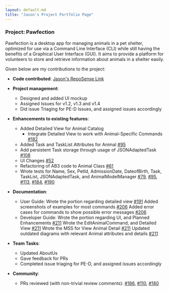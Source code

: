 ```yaml
---
layout: default.md
title: "Jason's Project Portfolio Page"
---
```


### Project: Pawfection

Pawfection is a desktop app for managing animals in a pet shelter, optimized for use via a Command Line Interface (CLI)
while still having the benefits of a Graphical User Interface (GUI). It aims to provide a platform for volunteers to
store and retrieve information about animals in a shelter easily.

Given below are my contributions to the project:

* **Code contributed**: [Jason's RepoSense Link](https://nus-cs2103-ay2324s1.github.io/tp-dashboard/?search=bkjwjason&breakdown=true)

* **Project management**:
    * Designed and added UI mockup
    * Assigned Issues for v1.2, v1.3 and v1.4
    * Did issue Triaging for PE-D Issues, and assigned issues accordingly

* **Enhancements to existing features**:
    * Added Detailed View for Animal Catalog
      * Integrate Detailed View to work with Animal-Specific Commands [#182](https://github.com/AY2324S1-CS2103T-F08-3/tp/pull/182)
    * Added Task and TaskList Attributes for Animal [#95](https://github.com/AY2324S1-CS2103T-F08-3/tp/pull/95)
    * Add persistent Task storage through usage of JSONAdaptedTask [#108](https://github.com/AY2324S1-CS2103T-F08-3/tp/pull/108)
    * UI Changes [#52](https://github.com/AY2324S1-CS2103T-F08-3/tp/pull/52)
    * Refactoring of AB3 code to Animal Class [#61](https://github.com/AY2324S1-CS2103T-F08-3/tp/pull/61)
    * Wrote tests for Name, Sex, PetId, AdmissionDate, DateofBirth, Task, TaskList, JSONAdaptedTask, and AnimalModelManager [#79](https://github.com/AY2324S1-CS2103T-F08-3/tp/pull/79), [#95](https://github.com/AY2324S1-CS2103T-F08-3/tp/pull/95), [#113](https://github.com/AY2324S1-CS2103T-F08-3/tp/pull/113), [#184](https://github.com/AY2324S1-CS2103T-F08-3/tp/pull/184), [#190](https://github.com/AY2324S1-CS2103T-F08-3/tp/pull/190)

* **Documentation**:
    * User Guide:
      Wrote the portion regarding detailed view [#191](https://github.com/AY2324S1-CS2103T-F08-3/tp/pull/191)
      Added screenshots of examples for most commands [#206](https://github.com/AY2324S1-CS2103T-F08-3/tp/pull/206)
      Added error cases for commands to show possible error messages [#206](https://github.com/AY2324S1-CS2103T-F08-3/tp/pull/206)
    * Developer Guide:
      Wrote the portion regarding UI, and Planned Enhancements [#211](https://github.com/AY2324S1-CS2103T-F08-3/tp/pull/211)
      Wrote the EditAnimalCommand, and Detailed View [#211](https://github.com/AY2324S1-CS2103T-F08-3/tp/pull/211)
      Wrote the MSS for View Animal Detail [#211](https://github.com/AY2324S1-CS2103T-F08-3/tp/pull/211)
      Updated outdated diagrams with relevant Animal attributes and details [#211](https://github.com/AY2324S1-CS2103T-F08-3/tp/pull/211)

* **Team Tasks**:
    * Updated AboutUs
    * Gave feedback for PRs
    * Completed issue triaging for PE-D, and assigned issues accordingly

* **Community**:
    * PRs reviewed (with non-trivial review comments): [#186](https://github.com/AY2324S1-CS2103T-F08-3/tp/pull/186), [#110](https://github.com/AY2324S1-CS2103T-F08-3/tp/pull/110), [#180](https://github.com/AY2324S1-CS2103T-F08-3/tp/pull/180)
